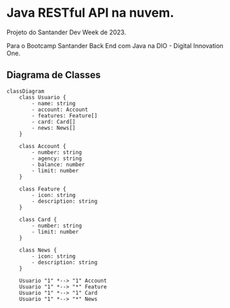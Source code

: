 # Java RESTful API na nuvem.
Projeto do Santander Dev Week de 2023.

Para o Bootcamp Santander Back End com Java na DIO - Digital Innovation One.


## Diagrama de Classes
```mermaid
classDiagram
    class Usuario {
        - name: string
        - account: Account
        - features: Feature[]
        - card: Card[]
        - news: News[]
    }

    class Account {
        - number: string
        - agency: string
        - balance: number
        - limit: number
    }

    class Feature {
        - icon: string
        - description: string
    }

    class Card {
        - number: string
        - limit: number
    }

    class News {
        - icon: string
        - description: string
    }

    Usuario "1" *--> "1" Account
    Usuario "1" *--> "*" Feature
    Usuario "1" *--> "1" Card
    Usuario "1" *--> "*" News
```
